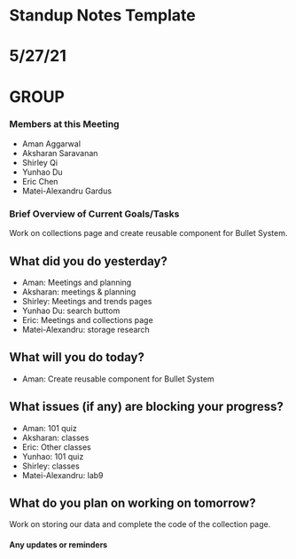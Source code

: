 # Standup Notes Template

# 5/27/21

# GROUP 

### Members at this Meeting  
- Aman Aggarwal
- Aksharan Saravanan
- Shirley Qi
- Yunhao Du
- Eric Chen
- Matei-Alexandru Gardus  

### Brief Overview of Current Goals/Tasks 

Work on collections page and create reusable component for Bullet System.

## What did you do yesterday?
- Aman: Meetings and planning
- Aksharan: meetings & planning
- Shirley: Meetings and trends pages
- Yunhao Du: search buttom
- Eric: Meetings and collections page
- Matei-Alexandru: storage research

## What will you do today?
- Aman: Create reusable component for Bullet System


## What issues (if any) are blocking your progress?
- Aman: 101 quiz
- Aksharan: classes
- Eric: Other classes
- Yunhao: 101 quiz
- Shirley: classes
- Matei-Alexandru: lab9

## What do you plan on working on tomorrow?

Work on storing our data and complete the code of the collection page.

#### Any updates or reminders

